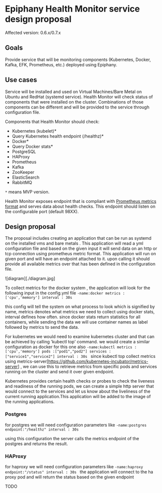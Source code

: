 # Epiphany Health Monitor service design proposal

Affected version: 0.6.x/0.7.x

## Goals

Provide service that will be monitoring components (Kubernetes, Docker, Kafka, EFK, Prometheus, etc.) deployed using Epiphany.

## Use cases

Service will be installed and used on Virtual Machines/Bare Metal on Ubuntu and RedHat (systemd service).
Health Monitor will check status of components that were installed on the cluster. Combinations of those components can be different and will be provided to the service through configuration file.

Components that Health Monitor should check:
- Kubernetes (kubelet)*
- Query Kubernetes health endpoint (/healthz)*
- Docker*
- Query Docker stats*
- PostgreSQL
- HAProxy
- Prometheus
- Kafka
- ZooKeeper
- ElasticSearch
- RabbitMQ

`*` means MVP version.

Health Monitor exposes endpoint that is compliant with [Prometheus metrics format](https://github.com/prometheus/docs/blob/master/content/docs/instrumenting/exposition_formats.md#text-format-example) and serves data about health checks. This endpoint should listen on the configurable port (default 98XX).

## Design proposal

The proposal includes creating an application that can be run as systemd on the installed vms and bare metals .  This application will read a yml configuration file and based on the given input it will send data on an http or tcp connection using prometheus metric format. This application will run on given port and will have an endpoint attached to it. upon calling it should provide all available metrics over that has been defined in the configuration file.

![diagram][./diagram.jpg]

To collect metrics for the docker system , the application will look for the following input in the config.yml file
 `-name:docker
   metrics :['cpu','memory']
   interval : 30s
  `

  this config will tell the system on what process to look which is signified by name, metrics denotes what metrics we need to collect using docker stats, interval defines how often. since docker stats return statistics for all containers, while sending the data we will use container names as label followed by metrics to send the data.


  For kubernetes we would need to examine kubernetes cluster and that can be achieved by calling 'kubectl top' command. we would create a similar configuration as docker for this one also 
  `-name:kubectl
   metrics :['cpu','memory']
   pods :["pod1","pod2"]
   services :["service1","service2"]
   interval : 30s
  `
  since kubectl top collect metrics using metrics-server[https://github.com/kubernetes-incubator/metrics-server] , we can use this to retrieve metrics from specific pods and services running on the cluster and send it over given endpoint.

  Kubernetes provides certain health checks or probes to check the liveness and readiness of the running pods, we can create a simple http server that would connect to the services and let us know about the liveliness of the current running application.This application will be added to the image of the running applications. 

  ### Postgres
  for postgres we will need configuration parameters like
    `-name:postgres
    endpoint:"/healthz"
    interval : 30s
    `

 using this configuration the server calls the metrics endpoint of the postgres and returns the result. 

 ### HAProxy
for haproxy we will need configuration parameters like
    `-name:haproxy
    endpoint:"/status"
    interval : 30s
    `
the application will connect to the ha proxy pod and will return the status based on the given endpoint


TODO